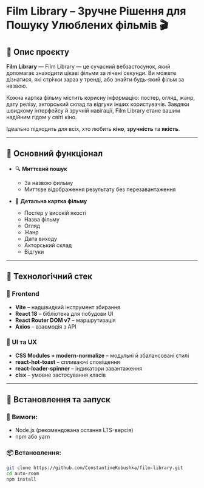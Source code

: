 # Film Library – Зручне Рішення для Пошуку Улюблених фільмів 🎬

## 🔎 Опис проєкту

**Film Library** — Film Library — це сучасний вебзастосунок, який допомагає знаходити цікаві фільми за лічені секунди. Ви можете дізнатися, які стрічки зараз у тренді, або знайти будь-який фільм за назвою.

Кожна картка фільму містить корисну інформацію: постер, огляд, жанр, дату релізу, акторський склад та відгуки інших користувачів. Завдяки швидкому інтерфейсу й зручній навігації, Film Library стане вашим надійним гідом у світі кіно.

Ідеально підходить для всіх, хто любить **кіно**, **зручність** та **якість**.

---

## 🌟 Основний функціонал

- 🔍 **Миттєвий пошук**

  - За назвою фильму
  - Миттєве відображення результату без перезавантаження

- 📄 **Детальна картка фільму**

  - Постер у високій якості
  - Назва фільму
  - Огляд
  - Жанр
  - Дата виходу
  - Акторський склад
  - Відгуки

---

## 🧰 Технологічний стек

### 🔨 Frontend

- **Vite** – надшвидкий інструмент збирання
- **React 18** – бібліотека для побудови UI
- **React Router DOM v7** – маршрутизація
- **Axios** – взаємодія з API

### 🎨 UI та UX

- **CSS Modules + modern-normalize** – модульні й збалансовані стилі
- **react-hot-toast** – спливаючі сповіщення
- **react-loader-spinner** – індикатори завантаження
- **clsx** – умовне застосування класів

---

## 🚀 Встановлення та запуск

### 🔧 Вимоги:

- Node.js (рекомендована остання LTS-версія)
- npm або yarn

### 📦 Встановлення:

```bash
git clone https://github.com/ConstantineKobushka/film-library.git
cd auto-room
npm install
```
